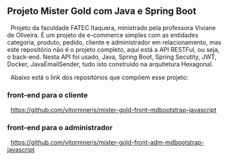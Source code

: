 ## Projeto Mister Gold com Java e Spring Boot

&nbsp;
Projeto da faculdade FATEC Itaquera, ministrado pela professora Viviane de Oliveira. É um projeto de e-commerce simples com as entidades categoria, produto, pedido, cliente e administrador em relacionamento, mas este repositório não é o projeto completo, aqui está a API RESTFul, ou seja, o back-end. Nesta API foi usado, Java, Spring Boot, Spring Secutity, JWT, Docker, JavaEmailSender, tudo isto construido na arquitetura Hexagonal.

&nbsp;
Abaixo está o link dos repositórios que compôem esse projeto:

### front-end para o cliente
&nbsp;
https://github.com/vitormneris/mister-gold-front-mdbootstrap-javascript

### front-end para o administrador
&nbsp;
https://github.com/vitormneris/mister-gold-front-adm-mdbootstrap-javascript
